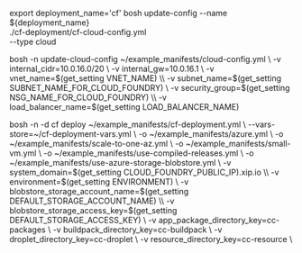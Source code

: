 export deployment_name='cf'
bosh update-config --name ${deployment_name} \
   ./cf-deployment/cf-cloud-config.yml \
   --type cloud



bosh -n update-cloud-config ~/example_manifests/cloud-config.yml \\
  -v internal_cidr=10.0.16.0/20 \\
  -v internal_gw=10.0.16.1 \\
  -v vnet_name=$(get_setting VNET_NAME) \\
  -v subnet_name=$(get_setting SUBNET_NAME_FOR_CLOUD_FOUNDRY) \\
  -v security_group=$(get_setting NSG_NAME_FOR_CLOUD_FOUNDRY) \\
  -v load_balancer_name=$(get_setting LOAD_BALANCER_NAME)

bosh -n -d cf deploy ~/example_manifests/cf-deployment.yml \\
  --vars-store=~/cf-deployment-vars.yml \\
  -o ~/example_manifests/azure.yml \\
  -o ~/example_manifests/scale-to-one-az.yml \\
  -o ~/example_manifests/small-vm.yml \\
  -o ~/example_manifests/use-compiled-releases.yml \\
  -o ~/example_manifests/use-azure-storage-blobstore.yml \\
  -v system_domain=$(get_setting CLOUD_FOUNDRY_PUBLIC_IP).xip.io \\
  -v environment=$(get_setting ENVIRONMENT) \\
  -v blobstore_storage_account_name=$(get_setting DEFAULT_STORAGE_ACCOUNT_NAME) \\
  -v blobstore_storage_access_key=$(get_setting DEFAULT_STORAGE_ACCESS_KEY) \\
  -v app_package_directory_key=cc-packages \\
  -v buildpack_directory_key=cc-buildpack \\
  -v droplet_directory_key=cc-droplet \\
  -v resource_directory_key=cc-resource \\
